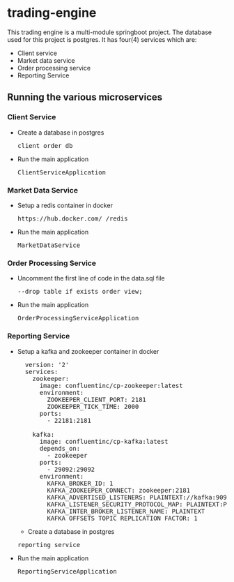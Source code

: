 # trading-engine
This trading engine is a multi-module springboot project. The database used for this project is postgres. It has four(4) services which are:
  - Client service
  - Market data service
  - Order processing service
  - Reporting Service

## Running the various microservices
### Client Service
  - Create a database in postgres
    <pre>client_order_db</pre>
  - Run the main application
    <pre>ClientServiceApplication</pre>


### Market Data Service
  - Setup a redis container in docker
    <pre>https://hub.docker.com/_/redis</pre>
  - Run the main application
    <pre>MarketDataService</pre>


### Order Processing Service
  - Uncomment the first line of code in the data.sql file
    <pre>--drop table if exists order_view;</pre>
  - Run the main application
    <pre>OrderProcessingServiceApplication</pre>

### Reporting Service
  - Setup a kafka and zookeeper container in docker
    <pre>
      version: '2'
      services:
        zookeeper:
          image: confluentinc/cp-zookeeper:latest
          environment:
            ZOOKEEPER_CLIENT_PORT: 2181
            ZOOKEEPER_TICK_TIME: 2000
          ports:
            - 22181:2181
  
        kafka:
          image: confluentinc/cp-kafka:latest
          depends_on:
            - zookeeper
          ports:
            - 29092:29092
          environment:
            KAFKA_BROKER_ID: 1
            KAFKA_ZOOKEEPER_CONNECT: zookeeper:2181
            KAFKA_ADVERTISED_LISTENERS: PLAINTEXT://kafka:9092,PLAINTEXT_HOST://localhost:29092
            KAFKA_LISTENER_SECURITY_PROTOCOL_MAP: PLAINTEXT:PLAINTEXT,PLAINTEXT_HOST:PLAINTEXT
            KAFKA_INTER_BROKER_LISTENER_NAME: PLAINTEXT
            KAFKA_OFFSETS_TOPIC_REPLICATION_FACTOR: 1
    </pre>
    - Create a database in postgres
    <pre>reporting_service</pre>
  - Run the main application
    <pre>ReportingServiceApplication</pre>






